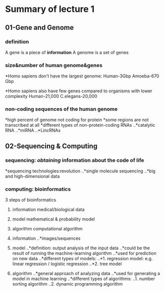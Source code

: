 # Summary of lecture 1
## 01-Gene and Genome
### definition
A gene is a piece of __information__ 
A genome is a set of genes

### size&number of human genome&genes
*Homo sapiens don't have the largest genome:
Human-3Gbp
Amoeba-670 Gbp

*Homo sapiens also have few genes compared to organisms with lower complexity
Human-21,000
C.elegans-20,000

### non-coding sequences of the human genome
*high percent of genome not coding for protein
*some regions are not transcribed at all
*different types of non-protein-coding RNAs
..*catalytic RNA
..*miRNA
..*LincRNAs

## 02-Sequencing & Computing
### sequencing: __*obtaining*__ information about the code of life
*sequencing technologies:revolution
..*single molecule sequencing
..*big and high-dimensional data

### computing: bioinformatics

3 steps of bioinformatics
1. information
medical/biological data
2. model
mathematical & probability model
3. algorithm
computational algorithm


1. information
..*images/sequences
2. model
..*definition: output analysis of the input data
..*could be the result of running the machine-learning algorithm
..*used for prediction on new data
..*different types of models:
..*1. regression model: e.g. linear regression / logistic regression
..*2. tree model
3. algorithm
..*general approach of analyzing data
..*used for generating a model in machine learning
..*different types of algorithms:
..1. number sorting algorithm
..2. dynamic programming algorithm